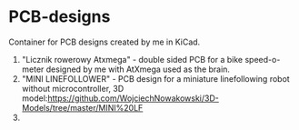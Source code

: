 # PCB-designs
Container for PCB designs created by me in KiCad.

1. "Licznik rowerowy Atxmega" - double sided PCB for a bike speed-o-meter designed by me with AtXmega used as the brain.
2. "MINI LINEFOLLOWER" - PCB design for a miniature linefollowing robot without microcontroller, 3D model:https://github.com/WojciechNowakowski/3D-Models/tree/master/MINI%20LF
3. 
